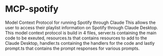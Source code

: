 # MCP-spotify
Model Context Protocol for running Spotify through Claude
This allows the user to access their playlist information on Spotify through Claude Desktop. This model context protocol is build in 4 files, server.ts containing the main code to be exeuted, resources.ts that contains resources to add to the Claude Desktop, handler.ts containing the handlers for the code and lastly prompt.ts that contains the prompt responses for various prompts.
